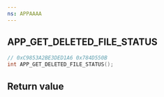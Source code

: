 ```yaml
---
ns: APPAAAA
---
```

## APP_GET_DELETED_FILE_STATUS

```c
// 0xC9853A2BE3DED1A6 0x784D550B
int APP_GET_DELETED_FILE_STATUS();
```


## Return value
